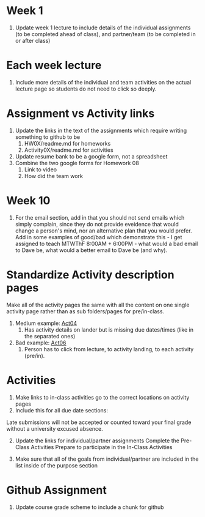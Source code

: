 # Week 1
1. Update week 1 lecture to include details of the individual assignments (to be completed ahead of class), and partner/team (to be completed in or after class)

# Each week lecture
1. Include more details of the individual and team activities on the actual lecture page so students do not need to click so deeply.

# Assignment vs Activity links
1. Update the links in the text of the assignments which require writing something to github to be 
    1. HW0X/readme.md for homeworks
    2. Activity0X/readme.md for activities
2. Update resume bank to be a google form, not a spreadsheet
3. Combine the two google forms for Homework 08
    1. Link to video
    2. How did the team work
    
# Week 10
1. For the email section, add in that you should not send emails which simply complain, since they do not provide eveidence that would change a person's mind, nor an alternative plan that you would prefer. Add in some examples of good/bad which demonstrate this - I get assigned to teach MTWThF 8:00AM + 6:00PM - what would a bad email to Dave be, what would a better email to Dave be (and why).
    
# Standardize Activity description pages
Make all of the activity pages the same with all the content on one single activity page rather than as sub folders/pages for pre/in-class.
1. Medium example: [Act04](https://github.tamu.edu/TAMU-GEOG-215-GeospatialCornerstone/GEOG-215-GeospatialCornerstone/blob/master/activities/04.md)
    1. Has activity details on lander but is missing due dates/times (like in the separated ones)
2. Bad example: [Act06](https://github.tamu.edu/TAMU-GEOG-215-GeospatialCornerstone/GEOG-215-GeospatialCornerstone/tree/master/activities/06)
    1. Person has to click from lecture, to activity landing, to each activity (pre/in).

# Activities

1. Make links to in-class activities go to the correct locations on activity pages
2. Include this for all due date sections:

Late submissions will not be accepted or counted toward your final grade without a university excused absence.


2. Update the links for individual/partner assignments
Complete the Pre-Class Activities
Prepare to participate in the In-Class Activities

3. Make sure that all of the goals from individual/partner are included in the list inside of the purpose section

# Github Assignment
1. Update course grade scheme to include a chunk for github
